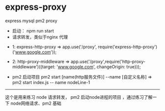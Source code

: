 # express-proxy
express mysql pm2 proxy


* 启动： npm run start
* 请求转发，类似于nginx 代理

- 1: express-http-proxy => app.use('/proxy', require('express-http-proxy')('www.google.com'));

- 2: http-proxy-middleware => app.use('/proxy',require('http-proxy-middleware')({target: 'www.google.com', changeOrigin: true}));


- pm2 启动项目  pm2 start [name(http服务文件)] --name [自定义名称] => pm2 start index.js -- name nodeLine-1

--- 
  这个是用来练习 node 请求转发， pm2 启动node进程的项目  ，通过练习了解一下 node网络请求、pm2 基础
